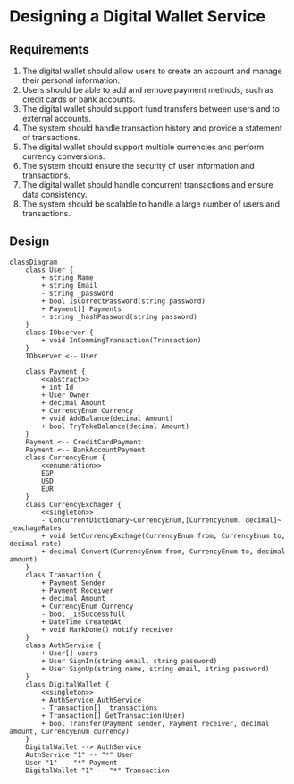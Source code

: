 # Designing a Digital Wallet Service

## Requirements
1. The digital wallet should allow users to create an account and manage their personal information.
1. Users should be able to add and remove payment methods, such as credit cards or bank accounts.
1. The digital wallet should support fund transfers between users and to external accounts.
1. The system should handle transaction history and provide a statement of transactions.
1. The digital wallet should support multiple currencies and perform currency conversions.
1. The system should ensure the security of user information and transactions.
1. The digital wallet should handle concurrent transactions and ensure data consistency.
1. The system should be scalable to handle a large number of users and transactions.

## Design
```mermaid
classDiagram
    class User {
        + string Name
        + string Email
        - string _password
        + bool IsCorrectPassword(string password)
        + Payment[] Payments
        - string _hashPassword(string password)
    }
    class IObserver {
        + void InCommingTransaction(Transaction)
    }
    IObserver <-- User

    class Payment {
        <<abstract>>
        + int Id
        + User Owner
        + decimal Amount
        + CurrencyEnum Currency
        + void AddBalance(decimal Amount)
        + bool TryTakeBalance(decimal Amount)
    }
    Payment <-- CreditCardPayment
    Payment <-- BankAccountPayment
    class CurrencyEnum {
        <<enumeration>>
        EGP
        USD
        EUR
    }
    class CurrencyExchager {
        <<singleton>>
        - ConcurrentDictionary~CurrencyEnum,[CurrencyEnum, decimal]~ _exchageRates
        + void SetCurrencyExchage(CurrencyEnum from, CurrencyEnum to, decimal rate)
        + decimal Convert(CurrencyEnum from, CurrencyEnum to, decimal amount)
    }
    class Transaction {
        + Payment Sender
        + Payment Receiver
        + decimal Amount
        + CurrencyEnum Currency
        - bool _isSuccessfull
        + DateTime CreatedAt
        + void MarkDone() notify receiver
    }
    class AuthService {
        + User[] users
        + User SignIn(string email, string password)
        + User SignUp(string name, string email, string password)
    }
    class DigitalWallet {
        <<singleton>>
        + AuthService AuthService
        - Transaction[] _transactions
        + Transaction[] GetTransaction(User)
        + bool Transfer(Payment sender, Payment receiver, decimal amount, CurrencyEnum currency)
    }
    DigitalWallet --> AuthService
    AuthService "1" -- "*" User
    User "1" -- "*" Payment
    DigitalWallet "1" -- "*" Transaction
```
